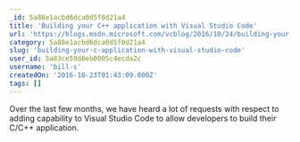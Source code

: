 ```yaml
---
_id: 5a88e1acbd6dca0d5f0d21a4
title: 'Building your C++ application with Visual Studio Code'
url: 'https://blogs.msdn.microsoft.com/vcblog/2016/10/24/building-your-c-application-with-visual-studio-code/'
category: 5a88e1acbd6dca0d5f0d21a4
slug: 'building-your-c-application-with-visual-studio-code'
user_id: 5a83ce59d6eb0005c4ecda2c
username: 'bill-s'
createdOn: '2016-10-23T01:43:09.000Z'
tags: []
---
```


Over the last few months, we have heard a lot of requests with respect to adding capability to Visual Studio Code to allow developers to build their C/C++ application.
